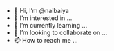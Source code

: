 - 👋 Hi, I’m @naibaiya
- 👀 I’m interested in ...
- 🌱 I’m currently learning ...
- 💞️ I’m looking to collaborate on ...
- 📫 How to reach me ...

<!---
naibaiya/naibaiya is a ✨ special ✨ repository because its `README.md` (this file) appears on your GitHub profile.
You can click the Preview link to take a look at your changes.
--->
